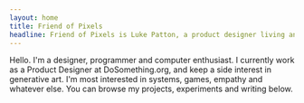 ```yaml
---
layout: home
title: Friend of Pixels
headline: Friend of Pixels is Luke Patton, a product designer living and working in New York city.
---
```


Hello. I'm a designer, programmer and computer enthusiast. I currently work as a Product Designer at DoSomething.org, and keep a side interest in generative art. I'm most interested in systems, games, empathy and whatever else. You can browse my projects, experiments and writing below.
